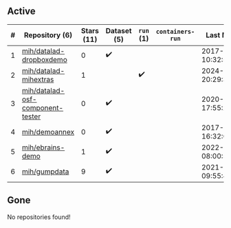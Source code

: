 ## Active
| # | Repository (6) | Stars (11) | Dataset (5) | `run` (1) | `containers-run` | Last Modified |
| --- | --- | --- | --- | --- | --- | --- |
| 1 | [mih/datalad-dropboxdemo](https://github.com/mih/datalad-dropboxdemo) | 0 | :heavy_check_mark: |  |  | 2017-08-24 10:32:51+00:00 |
| 2 | [mih/datalad-mihextras](https://github.com/mih/datalad-mihextras) | 1 |  | :heavy_check_mark: |  | 2024-02-08 20:29:36+00:00 |
| 3 | [mih/datalad-osf-component-tester](https://github.com/mih/datalad-osf-component-tester) | 0 | :heavy_check_mark: |  |  | 2020-06-16 17:55:27+00:00 |
| 4 | [mih/demoannex](https://github.com/mih/demoannex) | 0 | :heavy_check_mark: |  |  | 2017-02-03 16:32:04+00:00 |
| 5 | [mih/ebrains-demo](https://github.com/mih/ebrains-demo) | 1 | :heavy_check_mark: |  |  | 2022-12-13 08:00:59+00:00 |
| 6 | [mih/gumpdata](https://github.com/mih/gumpdata) | 9 | :heavy_check_mark: |  |  | 2021-05-06 09:55:42+00:00 |

## Gone
No repositories found!
